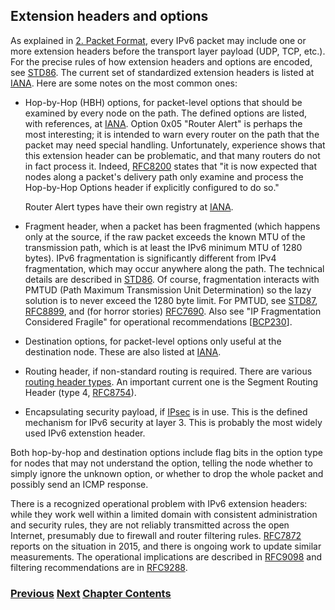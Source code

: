 ## Extension headers and options

As explained in
[2. Packet Format](../2.%20IPv6%20Basic%20Technology/Packet%20Format.md),
every IPv6 packet may include one or more extension headers before the
transport layer payload (UDP, TCP, etc.). For the precise rules of how
extension headers and options are encoded, see
[STD86](https://www.rfc-editor.org/info/std86). The current set of
standardized extension headers is listed at
[IANA](https://www.iana.org/assignments/ipv6-parameters/ipv6-parameters.xhtml#extension-header).
Here are some notes on the most common ones:

- Hop-by-Hop (HBH) options, for packet-level options that should be
  examined by every node on the path. The defined options are listed,
  with references, at
  [IANA](https://www.iana.org/assignments/ipv6-parameters/ipv6-parameters.xhtml#ipv6-parameters-2).
  Option 0x05 "Router Alert" is perhaps the most interesting; it is
  intended to warn every router on the path that the packet may need
  special handling. Unfortunately, experience shows that this extension
  header can be problematic, and that many routers do not in fact
  process it. Indeed, [RFC8200](https://www.rfc-editor.org/info/rfc8200)
  states that "it is now expected that nodes along a packet's delivery
  path only examine and process the Hop-by-Hop Options header if
  explicitly configured to do so."

  Router Alert types have their own registry at
  [IANA](https://www.iana.org/assignments/ipv6-routeralert-values/ipv6-routeralert-values.xhtml).

- Fragment header, when a packet has been fragmented (which happens only
  at the source, if the raw packet exceeds the known MTU of the
  transmission path, which is at least the IPv6 minimum MTU of 1280
  bytes). IPv6 fragmentation is significantly different from IPv4
  fragmentation, which may occur anywhere along the path. The technical
  details are described in
  [STD86](https://www.rfc-editor.org/info/std86). Of course,
  fragmentation interacts with PMTUD (Path Maximum Transmission Unit
  Determination) so the lazy solution is to never exceed the 1280 byte
  limit. For PMTUD, see [STD87](https://www.rfc-editor.org/info/std87),
  [RFC8899](https://www.rfc-editor.org/info/rfc8899), and (for horror
  stories) [RFC7690](https://www.rfc-editor.org/info/rfc7690). Also see
  "IP Fragmentation Considered Fragile" for operational recommendations
  \[[BCP230](https://www.rfc-editor.org/info/bcp230)\].

- Destination options, for packet-level options only useful at the
  destination node. These are also listed at
  [IANA](https://www.iana.org/assignments/ipv6-parameters/ipv6-parameters.xhtml#ipv6-parameters-2).

- Routing header, if non-standard routing is required. There are various
  [routing header types](https://www.iana.org/assignments/ipv6-parameters/ipv6-parameters.xhtml#ipv6-parameters-2).
  An important current one is the Segment Routing Header (type 4,
  [RFC8754](https://www.rfc-editor.org/info/rfc8754)).

- Encapsulating security payload, if
  [IPsec](https://www.rfc-editor.org/info/rfc4303) is in use. This is
  the defined mechanism for IPv6 security at layer 3.  This is probably the most widely used
  IPv6 extenstion header.

Both hop-by-hop and destination options include flag bits in the option
type for nodes that may not understand the option, telling the node
whether to simply ignore the unknown option, or whether to drop the
whole packet and possibly send an ICMP response.

There is a recognized operational problem with IPv6 extension headers:
while they work well within a limited domain with consistent
administration and security rules, they are not reliably transmitted
across the open Internet, presumably due to firewall and router
filtering rules. [RFC7872](https://www.rfc-editor.org/info/rfc7872)
reports on the situation in 2015, and there is ongoing work to update
similar measurements. The operational implications are described in
[RFC9098](https://www.rfc-editor.org/info/rfc9098) and filtering
recommendations are in
[RFC9288](https://www.rfc-editor.org/info/rfc9288).

<!-- Link lines generated automatically; do not delete -->

### [<ins>Previous</ins>](Transport%20protocols.md) [<ins>Next</ins>](Traffic%20class%20and%20flow%20label.md) [<ins>Chapter Contents</ins>](2.%20IPv6%20Basic%20Technology.md)

